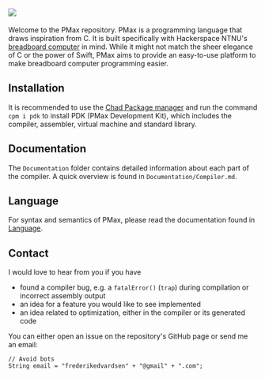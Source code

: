 # <img src="https://upload.wikimedia.org/wikipedia/commons/4/45/Pepsi_max_brand_logo.png" />

Welcome to the PMax repository. PMax is a programming language that draws inspiration from C. It is built specifically with Hackerspace NTNU's [breadboard computer](https://github.com/hackerspace-ntnu/BreadboardComputer) in mind. While it might not match the sheer elegance of C or the power of Swift, PMax aims to provide an easy-to-use platform to make breadboard computer programming easier.

## Installation

It is recommended to use the [Chad Package manager](https://github.com/Fleli/cpm) and run the command `cpm i pdk` to install PDK (PMax Development Kit), which includes the compiler, assembler, virtual machine and standard library.

## Documentation

The `Documentation` folder contains detailed information about each part of the compiler. A quick overview is found in `Documentation/Compiler.md`.

## Language

For syntax and semantics of PMax, please read the documentation found in [Language](/Language).

## Contact

I would love to hear from you if you have
- found a compiler bug, e.g. a `fatalError()` (`trap`) during compilation or incorrect assembly output
- an idea for a feature you would like to see implemented
- an idea related to optimization, either in the compiler or its generated code

You can either open an issue on the repository's GitHub page or send me an email:

```
// Avoid bots
String email = "frederikedvardsen" + "@gmail" + ".com";
```
